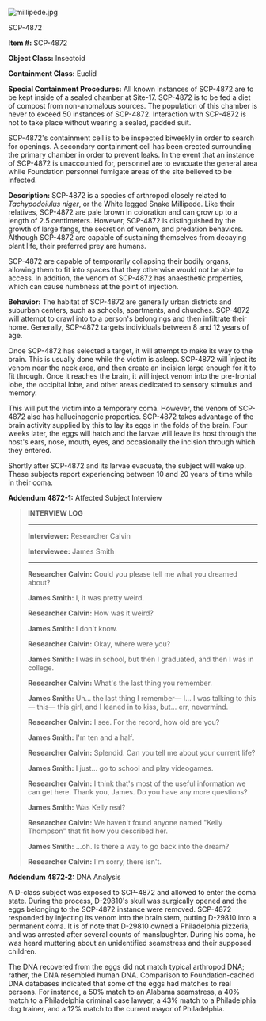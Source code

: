 ![millipede.jpg](http://scp-wiki.wdfiles.com/local--files/scp-4872/millipede.jpg)

SCP-4872

**Item #:** SCP-4872

**Object Class:** Insectoid

**Containment Class:** Euclid

**Special Containment Procedures:** All known instances of SCP-4872 are to be kept inside of a sealed chamber at Site-17. SCP-4872 is to be fed a diet of compost from non-anomalous sources. The population of this chamber is never to exceed 50 instances of SCP-4872. Interaction with SCP-4872 is not to take place without wearing a sealed, padded suit.

SCP-4872's containment cell is to be inspected biweekly in order to search for openings. A secondary containment cell has been erected surrounding the primary chamber in order to prevent leaks. In the event that an instance of SCP-4872 is unaccounted for, personnel are to evacuate the general area while Foundation personnel fumigate areas of the site believed to be infected.

**Description:** SCP-4872 is a species of arthropod closely related to _Tachypodoiulus niger_, or the White legged Snake Millipede. Like their relatives, SCP-4872 are pale brown in coloration and can grow up to a length of 2.5 centimeters. However, SCP-4872 is distinguished by the growth of large fangs, the secretion of venom, and predation behaviors. Although SCP-4872 are capable of sustaining themselves from decaying plant life, their preferred prey are humans.

SCP-4872 are capable of temporarily collapsing their bodily organs, allowing them to fit into spaces that they otherwise would not be able to access. In addition, the venom of SCP-4872 has anaesthetic properties, which can cause numbness at the point of injection.

**Behavior:** The habitat of SCP-4872 are generally urban districts and suburban centers, such as schools, apartments, and churches. SCP-4872 will attempt to crawl into to a person's belongings and then infiltrate their home. Generally, SCP-4872 targets individuals between 8 and 12 years of age.

Once SCP-4872 has selected a target, it will attempt to make its way to the brain. This is usually done while the victim is asleep. SCP-4872 will inject its venom near the neck area, and then create an incision large enough for it to fit through. Once it reaches the brain, it will inject venom into the pre-frontal lobe, the occipital lobe, and other areas dedicated to sensory stimulus and memory.

This will put the victim into a temporary coma. However, the venom of SCP-4872 also has hallucinogenic properties. SCP-4872 takes advantage of the brain activity supplied by this to lay its eggs in the folds of the brain. Four weeks later, the eggs will hatch and the larvae will leave its host through the host's ears, nose, mouth, eyes, and occasionally the incision through which they entered.

Shortly after SCP-4872 and its larvae evacuate, the subject will wake up. These subjects report experiencing between 10 and 20 years of time while in their coma.

**Addendum 4872-1:** Affected Subject Interview

> **INTERVIEW LOG**
> 
> * * *
> 
> **Interviewer:** Researcher Calvin
> 
> **Interviewee:** James Smith
> 
> * * *
> 
> _<Begin Log>_
> 
> **Researcher Calvin:** Could you please tell me what you dreamed about?
> 
> **James Smith:** I, it was pretty weird.
> 
> **Researcher Calvin:** How was it weird?
> 
> **James Smith:** I don't know.
> 
> **Researcher Calvin:** Okay, where were you?
> 
> **James Smith:** I was in school, but then I graduated, and then I was in college.
> 
> **Researcher Calvin:** What's the last thing you remember.
> 
> **James Smith:** Uh… the last thing I remember— I… I was talking to this— this— this girl, and I leaned in to kiss, but… err, nevermind.
> 
> **Researcher Calvin:** I see. For the record, how old are you?
> 
> **James Smith:** I'm ten and a half.
> 
> **Researcher Calvin:** Splendid. Can you tell me about your current life?
> 
> **James Smith:** I just… go to school and play videogames.  
>   
> **Researcher Calvin:** I think that's most of the useful information we can get here. Thank you, James. Do you have any more questions?
> 
> **James Smith:** Was Kelly real?
> 
> **Researcher Calvin:** We haven't found anyone named "Kelly Thompson" that fit how you described her.
> 
> **James Smith:** …oh. Is there a way to go back into the dream?
> 
> **Researcher Calvin:** I'm sorry, there isn't.
> 
> _<End Log>_

**Addendum 4872-2:** DNA Analysis

A D-class subject was exposed to SCP-4872 and allowed to enter the coma state. During the process, D-29810's skull was surgically opened and the eggs belonging to the SCP-4872 instance were removed. SCP-4872 responded by injecting its venom into the brain stem, putting D-29810 into a permanent coma. It is of note that D-29810 owned a Philadelphia pizzeria, and was arrested after several counts of manslaughter. During his coma, he was heard muttering about an unidentified seamstress and their supposed children.

The DNA recovered from the eggs did not match typical arthropod DNA; rather, the DNA resembled human DNA. Comparison to Foundation-cached DNA databases indicated that some of the eggs had matches to real persons. For instance, a 50% match to an Alabama seamstress, a 40% match to a Philadelphia criminal case lawyer, a 43% match to a Philadelphia dog trainer, and a 12% match to the current mayor of Philadelphia.
